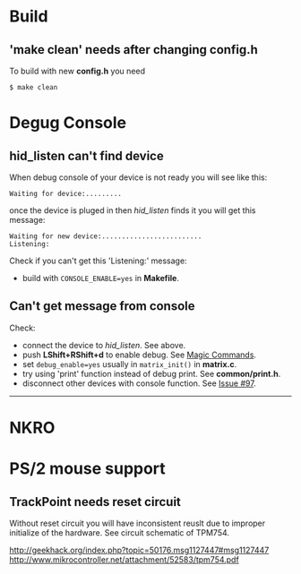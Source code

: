 # Build
## 'make clean' needs after changing config.h
To build with new **config.h** you need

    $ make clean


# Degug Console
## hid_listen can't find device
When debug console of your device is not ready you will see like this:

    Waiting for device:.........

once the device is pluged in then *hid_listen* finds it you will get this message:

    Waiting for new device:.........................
    Listening:

Check if you can't get this 'Listening:' message:
- build with `CONSOLE_ENABLE=yes` in **Makefile**.

## Can't get message from console
Check:
- connect the device to *hid_listen*. See above.
- push **LShift+RShift+d** to enable debug. See [Magic Commands](https://github.com/tmk/tmk_keyboard#magic-commands).
- set `debug_enable=yes` usually in `matrix_init()` in **matrix.c**.
- try using 'print' function instead of debug print. See **common/print.h**.
- disconnect other devices with console function. See [Issue #97](https://github.com/tmk/tmk_keyboard/issues/97).

***

# NKRO

# PS/2 mouse support
## TrackPoint needs reset circuit
Without reset circuit you will have inconsistent reuslt due to improper initialize of the hardware. See circuit schematic of TPM754.

http://geekhack.org/index.php?topic=50176.msg1127447#msg1127447
http://www.mikrocontroller.net/attachment/52583/tpm754.pdf
